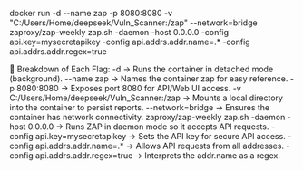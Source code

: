 docker run -d --name zap -p 8080:8080 -v "C:/Users/Home/deepseek/Vuln_Scanner:/zap" --network=bridge zaproxy/zap-weekly zap.sh -daemon -host 0.0.0.0 -config api.key=mysecretapikey -config api.addrs.addr.name=.* -config api.addrs.addr.regex=true



🔹 Breakdown of Each Flag:
-d → Runs the container in detached mode (background).
--name zap → Names the container zap for easy reference.
-p 8080:8080 → Exposes port 8080 for API/Web UI access.
-v C:/Users/Home/deepseek/Vuln_Scanner:/zap → Mounts a local directory into the container to persist reports.
--network=bridge → Ensures the container has network connectivity.
zaproxy/zap-weekly zap.sh -daemon -host 0.0.0.0 → Runs ZAP in daemon mode so it accepts API requests.
-config api.key=mysecretapikey → Sets the API key for secure API access.
-config api.addrs.addr.name=.* → Allows API requests from all addresses.
-config api.addrs.addr.regex=true → Interprets the addr.name as a regex.
